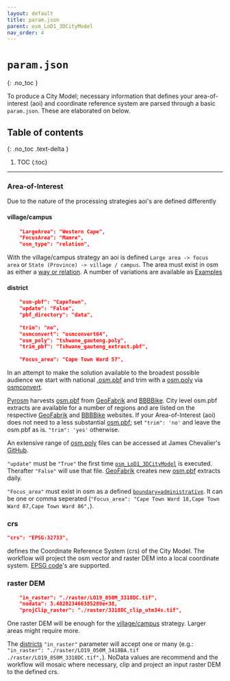 ```yaml
---
layout: default
title: param.json
parent: osm_LoD1_3DCityModel
nav_order: 4
---
```


# `param.json`
{: .no_toc }

To produce a City Model; necessary information that defines your area-of-interest (aoi) and coordinate reference system are parsed through a basic `param.json`. These are elaborated on below.

## Table of contents
{: .no_toc .text-delta }

1. TOC
{:toc}

---

### Area-of-Interest

Due to the nature of the processing strategies aoi's are defined differently

#### village/campus
```json
    "LargeArea": "Western Cape",
    "FocusArea": "Mamre",
    "osm_type": "relation",
 ```
With the village/campus strategy an aoi is defined `Large area -> focus area` or `State (Province) -> village / campus`. The area must exist in osm as either a [way or relation](https://wiki.openstreetmap.org/wiki/Elements). A number of variations are available as [Examples](https://adriankriger.github.io/osm_LoD1_3DCityModel/docs/docs/examples)

#### district
```json
    "osm-pbf": "CapeTown",
    "update": "False",
    "pbf_directory": "data",
    
    "trim": "no",
    "osmconvert": "osmconvert64",
    "osm_poly": "tshwane_gauteng.poly",
    "trim_pbf": "Tshwane_gauteng_extract.pbf",
    
    "Focus_area": "Cape Town Ward 57",
```
In an attempt to make the solution available to the broadest possible audience we start with national [.osm.pbf](https://wiki.openstreetmap.org/wiki/PBF_Format) and trim with a [osm.poly](https://wiki.openstreetmap.org/wiki/Osmosis/Polygon_Filter_File_Format) via [osmconvert](https://wiki.openstreetmap.org/wiki/Osmconvert). 

[Pyrosm](https://pyrosm.readthedocs.io/en/latest/) harvests [osm.pbf](https://wiki.openstreetmap.org/wiki/PBF_Format) from [GeoFabrik](http://download.geofabrik.de/) and [BBBBike](https://download.bbbike.org/osm/bbbike/). City level osm.pbf extracts are available for a number of regions and are listed on the respective [GeoFabrik](http://download.geofabrik.de/) and [BBBBike](https://download.bbbike.org/osm/bbbike/) websites. If your Area-of-Interest (aoi) does not need to a less substantial [osm.pbf](https://wiki.openstreetmap.org/wiki/PBF_Format); set `"trim": 'no'` and leave the osm.pbf as is. `"trim": 'yes'` otherwise. 

An extensive range of [osm.poly](https://wiki.openstreetmap.org/wiki/Osmosis/Polygon_Filter_File_Format) files can be accessed at James Chevalier's [GitHub](https://github.com/JamesChevalier/cities). 

`"update"` must be `"True"` the first time [`osm_LoD1_3DCityModel`](https://github.com/AdrianKriger/osm_LoD1_3DCityModel) is executed. Therafter `"False"` will use that file. [GeoFabrik](http://download.geofabrik.de/) creates new [osm.pbf](https://wiki.openstreetmap.org/wiki/PBF_Format) extracts daily.  

`"Focus_area"` must exist in osm as a defined [`boundary=administrative`](https://wiki.openstreetmap.org/wiki/Tag:boundary%3Dadministrative). It can be one or comma seperated (`"Focus_area": "Cape Town Ward 18,Cape Town Ward 87,Cape Town Ward 86",`).

### crs

```json
"crs": "EPSG:32733",
``` 
defines the 
Coordinate Reference System (crs) of the City Model. The workflow will project the osm vector and raster DEM into a local coordinate system. [EPSG code](https://en.wikipedia.org/wiki/EPSG_Geodetic_Parameter_Dataset)'s are supported.

### raster DEM
```json
    "in_raster": "./raster/LO19_050M_3318DC.tif",
    "nodata": 3.402823466385289e+38,
    "projClip_raster": "./raster/3318DC_clip_utm34s.tif",
```
One raster DEM will be enough for the [village/campus](https://github.com/AdrianKriger/osm_LoD1_3DCityModel/tree/main/village_campus) strategy. Larger areas might require more.
&nbsp;

The [districts](https://github.com/AdrianKriger/osm_LoD1_3DCityModel/tree/main/districts) ```"in_raster"``` parameter will accept one or many (e.g.: ```"in_raster": "./raster/LO19_050M_3418BA.tif ./raster/LO19_050M_3318DC.tif",```). NoData values are recommend and the workflow will mosaic where necessary, clip and project an input raster DEM to the defined crs.



